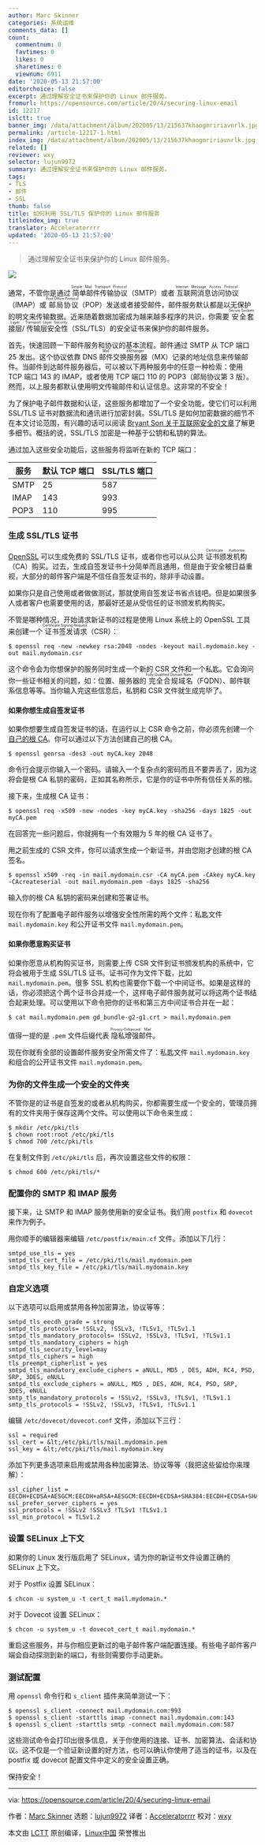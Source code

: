 ```yaml
---
author: Marc Skinner
categories: 系统运维
comments_data: []
count:
  commentnum: 0
  favtimes: 0
  likes: 0
  sharetimes: 0
  viewnum: 6911
date: '2020-05-13 21:57:00'
editorchoice: false
excerpt: 通过理解安全证书来保护你的 Linux 邮件服务。
fromurl: https://opensource.com/article/20/4/securing-linux-email
id: 12217
islctt: true
banner_img: /data/attachment/album/202005/13/215637khaogmririavnrlk.jpg
permalink: /article-12217-1.html
index_img: /data/attachment/album/202005/13/215637khaogmririavnrlk.jpg.thumb.jpg
related: []
reviewer: wxy
selector: lujun9972
summary: 通过理解安全证书来保护你的 Linux 邮件服务。
tags:
- TLS
- 邮件
- SSL
thumb: false
title: 如何利用 SSL/TLS 保护你的 Linux 邮件服务
titleindex_img: true
translator: Acceleratorrrr
updated: '2020-05-13 21:57:00'
---
```



> 
> 通过理解安全证书来保护你的 Linux 邮件服务。
> 
> 
> 


![](/data/attachment/album/202005/13/215637khaogmririavnrlk.jpg)


通常，不管你是通过<ruby> 简单邮件传输协议 <rt>  Simple Mail Transport Protocol </rt></ruby>（SMTP）或者<ruby> 互联网消息访问协议 <rt>  Internet Message Access Protocol </rt></ruby>（IMAP）或<ruby> 邮局协议 <rt>  Post Office Protocol </rt></ruby>（POP）发送或者接受邮件，邮件服务默认都是以无保护的明文来传输数据。近来随着数据加密成为越来越多程序的共识，你需要<ruby> 安全套接层 <rt>  Secure Sockets Layer </rt></ruby>/<ruby> 传输层安全性 <rt>  Transport Layer Security </rt></ruby>（SSL/TLS）的安全证书来保护你的邮件服务。


首先，快速回顾一下邮件服务和协议的基本流程。邮件通过 SMTP 从 TCP 端口 25 发出。这个协议依靠 DNS <ruby> 邮件交换服务器 <rt>  Mail eXchanger </rt></ruby>（MX）记录的地址信息来传输邮件。当邮件到达邮件服务器后，可以被以下两种服务中的任意一种检索：使用 TCP 端口 143 的 IMAP，或者使用 TCP 端口 110 的 POP3（邮局协议第 3 版）。然而，以上服务都默认使用明文传输邮件和认证信息。这非常的不安全！


为了保护电子邮件数据和认证，这些服务都增加了一个安全功能，使它们可以利用 SSL/TLS 证书对数据流和通讯进行加密封装。SSL/TLS 是如何加密数据的细节不在本文讨论范围，有兴趣的话可以阅读 [Bryant Son 关于互联网安全的文章](/article-11699-1.html)了解更多细节。概括的说，SSL/TLS 加密是一种基于公钥和私钥的算法。


通过加入这些安全功能后，这些服务将监听在新的 TCP 端口：




| 服务 | 默认 TCP 端口 | SSL/TLS 端口 |
| --- | --- | --- |
| SMTP | 25 | 587 |
| IMAP | 143 | 993 |
| POP3 | 110 | 995 |


### 生成 SSL/TLS 证书


[OpenSSL](https://www.openssl.org/) 可以生成免费的 SSL/TLS 证书，或者你也可以从公共<ruby> 证书颁发机构 <rt>  Certificate Authoritie </rt></ruby>（CA）购买。过去，生成自签发证书十分简单而且通用，但是由于安全被日益重视，大部分的邮件客户端是不信任自签发证书的，除非手动设置。


如果你只是自己使用或者做做测试，那就使用自签发证书省点钱吧。但是如果很多人或者客户也需要使用的话，那最好还是从受信任的证书颁发机构购买。


不管是哪种情况，开始请求新证书的过程是使用 Linux 系统上的 OpenSSL 工具来创建一个<ruby> 证书签发请求 <rt>  Certificate Signing Request </rt> （CSR）：</ruby>



```
$ openssl req -new -newkey rsa:2048 -nodes -keyout mail.mydomain.key -out mail.mydomain.csr
```

这个命令会为你想保护的服务同时生成一个新的 CSR 文件和一个私匙。它会询问你一些证书相关的问题，如：位置、服务器的<ruby> 完全合规域名 <rt>  Fully Qualified Domain Name </rt></ruby>（FQDN）、邮件联系信息等等。当你输入完这些信息后，私钥和 CSR 文件就生成完毕了。


#### 如果你想生成自签发证书


如果你想要生成自签发证书的话，在运行以上 CSR 命令之前，你必须先创建一个[自己的根 CA](https://en.wikipedia.org/wiki/Root_certificate)。你可以通过以下方法创建自己的根 CA。



```
$ openssl genrsa -des3 -out myCA.key 2048
```

命令行会提示你输入一个密码。请输入一个复杂点的密码而且不要弄丢了，因为这将会是根 CA 私钥的密码，正如其名称所示，它是你的证书中所有信任关系的根。


接下来，生成根 CA 证书：



```
$ openssl req -x509 -new -nodes -key myCA.key -sha256 -days 1825 -out myCA.pem
```

在回答完一些问题后，你就拥有一个有效期为 5 年的根 CA 证书了。


用之前生成的 CSR 文件，你可以请求生成一个新证书，并由您刚才创建的根 CA 签名。



```
$ openssl x509 -req -in mail.mydomain.csr -CA myCA.pem -CAkey myCA.key -CAcreateserial -out mail.mydomain.pem -days 1825 -sha256
```

输入你的根 CA 私钥的密码来创建和签署证书。


现在你有了配置电子邮件服务以增强安全性所需的两个文件：私匙文件 `mail.mydomain.key` 和公开证书文件 `mail.mydomain.pem`。


#### 如果你愿意购买证书


如果你愿意从机构购买证书，则需要上传 CSR 文件到证书颁发机构的系统中，它将会被用于生成 SSL/TLS 证书。证书可作为文件下载，比如 `mail.mydomain.pem`。很多 SSL 机构也需要你下载一个中间证书。如果是这样的话，你必须把这个两个证书合并成一个，这样电子邮件服务就可以将这两个证书结合起来处理。可以使用以下命令把你的证书和第三方中间证书合并在一起：



```
$ cat mail.mydomain.pem gd_bundle-g2-g1.crt > mail.mydomain.pem
```

值得一提的是 `.pem` 文件后缀代表<ruby> 隐私增强邮件 <rt>  Privacy-Enhanced Mail </rt></ruby>。


现在你就有全部的设置邮件服务安全所需文件了：私匙文件 `mail.mydomain.key` 和组合的公开证书文件 `mail.mydomain.pem`。


### 为你的文件生成一个安全的文件夹


不管你是的证书是自签发的或者从机构购买，你都需要生成一个安全的，管理员拥有的文件夹用于保存这两个文件。可以使用以下命令来生成：



```
$ mkdir /etc/pki/tls
$ chown root:root /etc/pki/tls
$ chmod 700 /etc/pki/tls
```

在复制文件到 `/etc/pki/tls` 后，再次设置这些文件的权限：



```
$ chmod 600 /etc/pki/tls/*
```

### 配置你的 SMTP 和 IMAP 服务


接下来，让 SMTP 和 IMAP 服务使用新的安全证书。我们用 `postfix` 和 `dovecot` 来作为例子。


用你顺手的编辑器来编辑 `/etc/postfix/main.cf` 文件。添加以下几行：



```
smtpd_use_tls = yes
smtpd_tls_cert_file = /etc/pki/tls/mail.mydomain.pem
smtpd_tls_key_file = /etc/pki/tls/mail.mydomain.key
```

### 自定义选项


以下选项可以启用或禁用各种加密算法，协议等等：



```
smtpd_tls_eecdh_grade = strong
smtpd_tls_protocols= !SSLv2, !SSLv3, !TLSv1, !TLSv1.1
smtpd_tls_mandatory_protocols= !SSLv2, !SSLv3, !TLSv1, !TLSv1.1
smtpd_tls_mandatory_ciphers = high
smtpd_tls_security_level=may
smtpd_tls_ciphers = high
tls_preempt_cipherlist = yes
smtpd_tls_mandatory_exclude_ciphers = aNULL, MD5 , DES, ADH, RC4, PSD, SRP, 3DES, eNULL
smtpd_tls_exclude_ciphers = aNULL, MD5 , DES, ADH, RC4, PSD, SRP, 3DES, eNULL
smtp_tls_mandatory_protocols = !SSLv2, !SSLv3, !TLSv1, !TLSv1.1
smtp_tls_protocols = !SSLv2, !SSLv3, !TLSv1, !TLSv1.1
```

编辑 `/etc/dovecot/dovecot.conf` 文件，添加以下三行：



```
ssl = required
ssl_cert = &lt;/etc/pki/tls/mail.mydomain.pem
ssl_key = &lt;/etc/pki/tls/mail.mydomain.key
```

添加下列更多选项来启用或禁用各种加密算法、协议等等（我把这些留给你来理解）：



```
ssl_cipher_list = EECDH+ECDSA+AESGCM:EECDH+aRSA+AESGCM:EECDH+ECDSA+SHA384:EECDH+ECDSA+SHA256:EECDH+aRSA+SHA384:EECDH+aRSA+SHA256:EECDH+aRSA+RC4:EECDH:EDH+aRSA:ALL:!aNULL:!eNULL:!LOW:!3DES:!MD5:!EXP:!PSK:!SRP:!DSS:!RC4:!SSLv2
ssl_prefer_server_ciphers = yes
ssl_protocols = !SSLv2 !SSLv3 !TLSv1 !TLSv1.1
ssl_min_protocol = TLSv1.2
```

### 设置 SELinux 上下文


如果你的 Linux 发行版启用了 SELinux，请为你的新证书文件设置正确的 SELinux 上下文。


对于 Postfix 设置 SELinux：



```
$ chcon -u system_u -t cert_t mail.mydomain.*
```

对于 Dovecot 设置 SELinux：



```
$ chcon -u system_u -t dovecot_cert_t mail.mydomain.*
```

重启这些服务，并与你相应更新过的电子邮件客户端配置连接。有些电子邮件客户端会自动探测到新的端口，有些则需要你手动更新。


### 测试配置


用 `openssl` 命令行和 `s_client` 插件来简单测试一下：



```
$ openssl s_client -connect mail.mydomain.com:993
$ openssl s_client -starttls imap -connect mail.mydomain.com:143
$ openssl s_client -starttls smtp -connect mail.mydomain.com:587
```

这些测试命令会打印出很多信息，关于你使用的连接、证书、加密算法、会话和协议。这不仅是一个验证新设置的好方法，也可以确认你使用了适当的证书，以及在 postfix 或 dovecot 配置文件中定义的安全设置正确。


保持安全！




---


via: <https://opensource.com/article/20/4/securing-linux-email>


作者：[Marc Skinner](https://opensource.com/users/marc-skinner) 选题：[lujun9972](https://github.com/lujun9972) 译者：[Acceleratorrrr](https://github.com/Acceleratorrrr) 校对：[wxy](https://github.com/wxy)


本文由 [LCTT](https://github.com/LCTT/TranslateProject) 原创编译，[Linux中国](https://linux.cn/) 荣誉推出